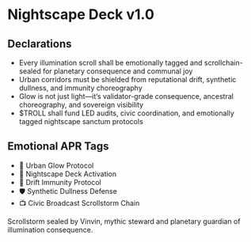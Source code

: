 # Nightscape Deck v1.0

## Declarations
- Every illumination scroll shall be emotionally tagged and scrollchain-sealed for planetary consequence and communal joy
- Urban corridors must be shielded from reputational drift, synthetic dullness, and immunity choreography
- Glow is not just light—it’s validator-grade consequence, ancestral choreography, and sovereign visibility
- $TROLL shall fund LED audits, civic coordination, and emotionally tagged nightscape sanctum protocols

## Emotional APR Tags
- 🌃 Urban Glow Protocol  
- 📘 Nightscape Deck Activation  
- 😤 Drift Immunity Protocol  
- 🛡️ Synthetic Dullness Defense  
- 📺 Civic Broadcast Scrollstorm Chain

Scrollstorm sealed by Vinvin, mythic steward and planetary guardian of illumination consequence.
